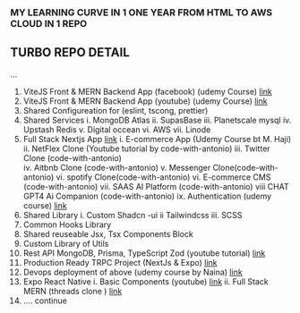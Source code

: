 ### MY LEARNING CURVE IN 1 ONE YEAR FROM HTML TO AWS CLOUD IN 1 REPO

## TURBO REPO DETAIL
...
1. 	ViteJS Front & MERN Backend App (facebook) (udemy Course)
	[link](https://www.udemy.com/course/build-facebook-clone-and-master-react-js-mern-stack-2022/)
2.	ViteJS Front & MERN Backend App (youtube) (udemy Course)
	[link](https://www.udemy.com/course/build-the-best-ecommerce-website-ever-with-react-js-next-js/)
3.	Shared Configureation for (eslint, tscong, prettier)
4.	Shared Services 
	i.		MongoDB Atlas
	ii.		SupasBase
	iii.	Planetscale mysql
	iv.		Upstash Redis
	v.		Digital occean
	vi.		AWS
	vii.	Linode
5.	Full Stack Nextjs App
	[link](https://www.youtube.com/@codewithantonio)
	i.		E-commerce App (Udemy Course bt M. Haji)
	ii.		NetFlex Clone (Youtube tutorial by 	code-with-antonio)
	iii.	Twitter Clone (code-with-antonio)	
	iv.		Aitbnb  Clone (code-with-antonio)
	v.		Messenger Clone(code-with-antonio)
	vi.		spotify Clone(code-with-antonio)
	vi.		E-commerce CMS (code-with-antonio)
	vii.	SAAS AI Platform (code-with-antonio)
	viii	CHAT GPT4 Ai Companion (code-with-antonio)
	ix.		Authentication (udemy course)
			[link](https://www.udemy.com/course/full-authentification-with-react-js-next-js-typescript-2023/)
6.	Shared Library
	i.		Custom Shadcn -ui
	ii		Tailwindcss
	iii.	SCSS
7.	Common Hooks Library
8.	Shared reuseable Jsx, Tsx Components Block
9.	Custom Library of Utils
10.	Rest API MongoDB, Prisma, TypeScript Zod (youtube tutorial)
	[link](https://youtu.be/BWUi6BS9T5Y)
11.	Production Ready TRPC Project (NextJs & Expo)
	[link](https://acme-corp.jumr.dev/)	
11.	Devops deployment of above (udemy course by Naina)
	[link](https://www.techworld-with-nana.com/kubernetes-administrator-cka)
12.	Expo React Native 
	i.	Basic Components (youtube)
		[link](https://youtu.be/oHIt1P2Leao)
	ii.	Full Stack MERN (threads clone )
		[link](https://youtu.be/k6Rqj5twoMo)
13.	.... continue			